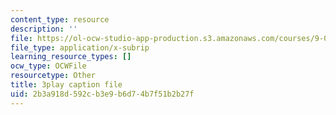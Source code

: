 ```yaml
---
content_type: resource
description: ''
file: https://ol-ocw-studio-app-production.s3.amazonaws.com/courses/9-00sc-introduction-to-psychology-fall-2011/2b3a918d592cb3e9b6d74b7f51b2b27f_lBU64nfe8nM.srt
file_type: application/x-subrip
learning_resource_types: []
ocw_type: OCWFile
resourcetype: Other
title: 3play caption file
uid: 2b3a918d-592c-b3e9-b6d7-4b7f51b2b27f
---
```

